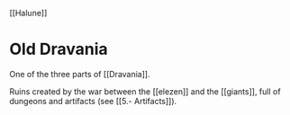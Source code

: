 [[Halune]]
# Old Dravania
One of the three parts of [[Dravania]].

Ruins created by the war between the [[elezen]] and the [[giants]], full of dungeons and artifacts (see [[5.- Artifacts]]).


